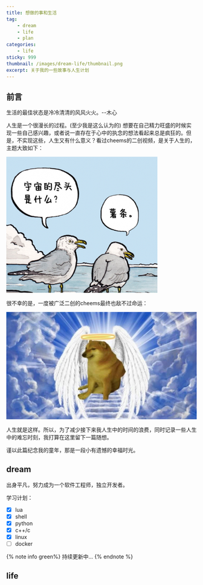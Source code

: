 ```yaml
---
title: 想做的事和生活
tag: 
    - dream
    - life
    - plan
categories:
    - life
sticky: 999
thumbnail: /images/dream-life/thumbnail.png
excerpt: 关于我的一些故事与人生计划
---
```


## 前言

生活的最佳状态是冷冷清清的风风火火。--木心

人生是一个很漫长的过程。(至少我是这么认为的) 想要在自己精力旺盛的时候实现一些自己感兴趣，或者说一直存在于心中的执念的想法看起来总是疯狂的。但是，不实现这些，人生又有什么意义？看过cheems的二创视频，是关于人生的，主题大致如下：

![去码头整点薯条？](../images/dream-life/shutiao.png)

很不幸的是，一度被广泛二创的cheems最终也敌不过命运：

![cheems天使](../images/dream-life/cheems-angle.jpg)

人生就是这样。所以，为了减少接下来我人生中的时间的浪费，同时记录一些人生中的难忘时刻，我打算在这里留下一篇随想。

谨以此篇纪念我的童年，那是一段小有遗憾的幸福时光。

## dream

出身平凡，努力成为一个软件工程师，独立开发者。

学习计划：

- [x] lua
- [x] shell
- [x] python
- [x] c++/c
- [x] linux
- [ ] docker

{% note info green%}
持续更新中...
{% endnote %}

## life

